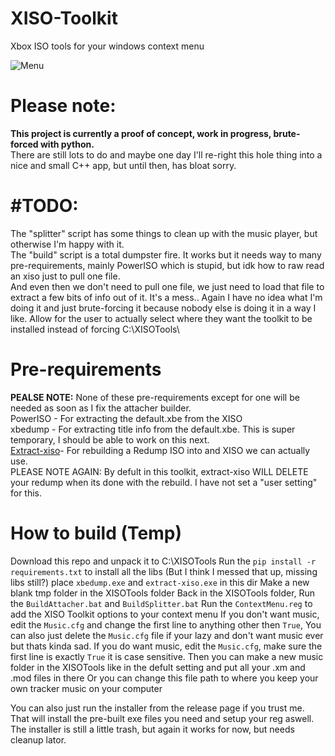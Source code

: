 # XISO-Toolkit

Xbox ISO tools for your windows context menu

![Menu](https://media.discordapp.net/attachments/1063759326340186172/1086128301002727464/image.png)

# **Please note:**

**This project is currently a proof of concept, work in progress, brute-forced with python.**  
There are still lots to do and maybe one day I'll re-right this hole thing into a nice and small C++ app, but until then, has bloat sorry.

# #TODO:

The "splitter" script has some things to clean up with the music player, but otherwise I'm happy with it.  
The "build" script is a total dumpster fire. It works but it needs way to many pre-requirements, mainly PowerISO which is stupid, but idk how to raw read an xiso just to pull one file.  
And even then we don't need to pull one file, we just need to load that file to extract a few bits of info out of it. It's a mess.. Again I have no idea what I'm doing it and just brute-forcing it because nobody else is doing it in a way I like.
Allow for the user to actually select where they want the toolkit to be installed instead of forcing C:\XISOTools\

# Pre-requirements

**PEALSE NOTE:** None of these pre-requirements except for one will be needed as soon as I fix the attacher builder.  
PowerISO - For extracting the default.xbe from the XISO  
xbedump - For extracting title info from the default.xbe. This is super temporary, I should be able to work on this next.  
[Extract-xiso](https://github.com/XboxDev/extract-xiso)\- For rebuilding a Redump ISO into and XISO we can actually use.  
PLEASE NOTE AGAIN: By defult in this toolkit, extract-xiso WILL DELETE your redump when its done with the rebuild. I have not set a "user setting" for this.

# How to build (Temp)

Download this repo and unpack it to C:\XISOTools
Run the `pip install -r requirements.txt` to install all the libs (But I think I messed that up, missing libs still?)
place `xbedump.exe` and `extract-xiso.exe` in this dir
Make a new blank tmp folder in the XISOTools folder
Back in the XISOTools folder, Run the `BuildAttacher.bat` and `BuildSplitter.bat`
Run the `ContextMenu.reg` to add the XISO Toolkit options to your context menu
If you don't want music, edit the `Music.cfg` and change the first line to anything other then `True`, You can also just delete the `Music.cfg` file if your lazy and don't want music ever but thats kinda sad.
If you do want music, edit the `Music.cfg`, make sure the first line is exactly `True` it is case sensitive.
Then you can make a new music folder in the XISOTools like in the defult setting and put all your .xm and .mod files in there
Or you can change this file path to where you keep your own tracker music on your computer

You can also just run the installer from the release page if you trust me. That will install the pre-built exe files you need and setup your reg aswell.
The installer is still a little trash, but again it works for now, but needs cleanup lator.
